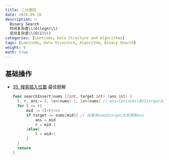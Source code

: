 ```yaml
---
title: 二分查找
date: 2024-09-10
description: >
  Binary Search
  时间复杂度\\(O(logn)\\)
  空间复杂度\\(O(1)\\)
categories: [Leetcode, Data Structure and Algorithms]
tags: [Leetcode, Data Structure, Algorithm, Binary Search]
weight: 4
math: true
---
```


## 基础操作
- [35. 搜索插入位置](https://leetcode.cn/problems/search-insert-position/)
  最佳题解
  ```go
  func searchInsert(nums []int, target int) (ans int) {
    l, r, ans:= 0, len(nums)-1, len(nums) // ans=len(nums)默认target比所有num都大
    for l <= r{
        mid := (l+r)>>1
        if target <= nums[mid]{ // 如果有num比target大则更新ans
            ans = mid
            r = mid-1
        }else{
            l = mid+1
        }
    }
    return
  }
  ```
